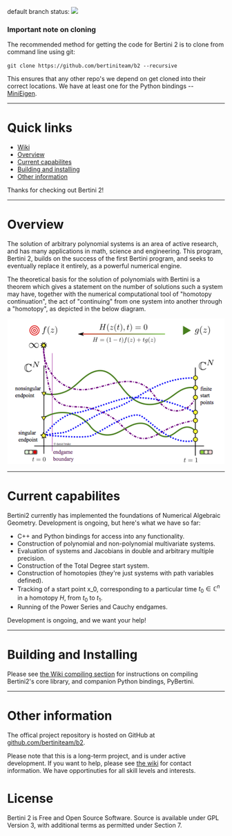 default branch status: <img src="http://doc.bertini2.org/status.png" width="100">


### Important note on cloning

The recommended method for getting the code for Bertini 2 is to clone from command line using git:

`git clone https://github.com/bertiniteam/b2 --recursive`

This ensures that any other repo's we depend on get cloned into their correct locations.  We have at least one for the Python bindings -- [MiniEigen](https://github.com/eudoxos/minieigen).

---

# Quick links

- [Wiki](https://github.com/bertiniteam/b2/wiki)
- [Overview](#Overview)
- [Current capabilites](#Current-capabilites)
- [Building and installing](#Building-and-installing)
- [Other information](#Other-information)

Thanks for checking out Bertini 2!

---

# Overview

The solution of arbitrary polynomial systems is an area of active research, and has many applications in math, science and engineering.  This program, Bertini 2, builds on the success of the first Bertini program, and seeks to eventually replace it entirely, as a powerful numerical engine.

The theoretical basis for the solution of polynomials with Bertini is a theorem which gives a statement on the number of solutions such a system may have, together with the numerical computational tool of "homotopy continuation", the act of "continuing" from one system into another through a "homotopy", as depicted in the below diagram.

![homotopy continuation](doc_resources/images/homotopycontinuation_generic_40ppi.png "homotopy continuation")

---

# Current capabilites

Bertini2 currently has implemented the foundations of Numerical Algebraic Geometry.  Development is ongoing, but here's what we have so far:

- C++ and Python bindings for access into any functionality.
- Construction of polynomial and non-polynomial multivariate systems.
- Evaluation of systems and Jacobians in double and arbitrary multiple precision.
- Construction of the Total Degree start system.
- Construction of homotopies (they're just systems with path variables defined).
- Tracking of a start point x_0, corresponding to a particular time $t_0 \in \mathbb{C}^n$ in a homotopy $H$, from $t_0$ to $t_1$.
- Running of the Power Series and Cauchy endgames.

Development is ongoing, and we want your help!

---

# Building and Installing

Please see [the Wiki compiling section](https://github.com/bertiniteam/b2/wiki/Compilation-Guide) for instructions on compiling Bertini2's core library, and companion Python bindings, PyBertini.

---

# Other information

The offical project repository is hosted on GitHub at [github.com/bertiniteam/b2](https://github.com/bertiniteam/b2).

Please note that this is a long-term project, and is under active development.  If you want to help, please see [the wiki](https://github.com/bertiniteam/b2/wiki) for contact information.  We have opportinuties for all skill levels and interests.

# License

Bertini 2 is Free and Open Source Software.  Source is available under GPL Version 3, with additional terms as permitted under Section 7.
